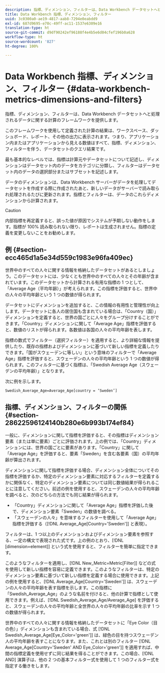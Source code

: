```yaml
---
description: 指標、ディメンション、フィルターは、Data Workbench データセットへと処理されるデータに関する計算のフレームワークを提供します。
title: Data Workbench 指標、ディメンション、フィルター
uuid: 3c0300a0-ae19-4817-aab8-7294e0eabdd9
exl-id: 687d9695-e70c-49ff-ac11-1537e6309e16
translation-type: ht
source-git-commit: d9df90242ef96188f4e4b5e6d04cfef196b0a628
workflow-type: ht
source-wordcount: '827'
ht-degree: 100%

---
```


# Data Workbench 指標、ディメンション、フィルター {#data-workbench-metrics-dimensions-and-filters}

指標、ディメンション、フィルターは、Data Workbench データセットへと処理されるデータに関する計算のフレームワークを提供します。

このフレームワークを使用して定義された計算の結果は、ワークスペース、ダッシュボード、レポート、その他の出力に表示されます。つまり、アプリケーション内またはアプリケーションから見える数値はすべて、指標、ディメンション、フィルターを伴う、データセットのクエリ結果です。

最も基本的なレベルでは、指標は計算元やデータセットについて記述し、ディメンションはデータセット内のデータをカテゴリに分類し、フィルターはデータセット内のデータの選択部分またはサブセットを記述します。

データのディメンションは、Data Workbench サーバーがデータを処理してデータセットを作成する際に作成されたあと、新しいデータがサーバーで読み取られ処理されるたびに更新されます。指標とフィルターは、データのこれらディメンションから計算されます。

>[!CAUTION]
>
>内部指標を再定義すると、誤った値が原因でシステムが予期しない動作をします。指標が 100% 読み取られない限り、レポートは生成されません。指標の定義を変更しないことをお勧めします。

## 例 {#section-ecc465d1a5e34d559c1983e96fa409ec}

世界中のすべての人々に関する情報を格納したデータセットがあるとしましょう。このデータセットには、少なくとも世界中のすべての人々とその年齢が含まれています。このデータセットから計算される有用な指標の 1 つとして、「Average Age（平均年齢）」が考えられます。この指標を評価すると、世界中の人々の平均年齢という 1 つの数値が得られます。

データセットにディメンションを追加すると、この情報の有用性と管理性が向上します。データセットに各人の居住国も含まれている場合は、「Country（国）」ディメンションを定義すると、世界の国ごとに人々をグループ分けすることができます。「Country」ディメンションに関して「Average Age」指標を評価すると、数値のリストが得られます。各数値は各国の人々の平均年齢を表します。

指標の数式でフィルター（選択フィルター）を適用すると、より詳細な情報を提供したり、既存の指標およびディメンションに基づいて新しい指標を定義したりできます。「国がスウェーデンに等しい」という意味のフィルターで「Average Age」指標を評価すると、スウェーデンの人々の平均年齢という 1 つの数値が得られます。このフィルターに基づく指標は、「Swedish Average Age（スウェーデンの平均年齢）」となります。

次に例を示します。

```
Swedish_Average_Age=Average_Age[country = ‘Sweden’]
```

## 指標、ディメンション、フィルターの関係 {#section-28622596124140b280e6b993b174ef84}

一般に、ディメンションに関して指標を評価すると、その指標はディメンション要素（または単に要素）ごとに評価されます。上の例では、「Country」ディメンションには、世界の国ごとに要素があります。「Country」に関して「Average Age」を評価すると、要素「Sweden」を含む各要素（国）の平均年齢が算出されます。

ディメンションに関して指標を評価する場合、ディメンション全体についてその指標を評価するか、特定のディメンション要素に対応するフィルターを定義するかに関係なく、特定のディメンション要素については同じ数値結果が得られることに注意してください。前述の例を使用すると、スウェーデンの人々の平均年齢を調べると、次のどちらの方法でも同じ結果が得られます。

* 「Country」ディメンションに関して「Average Age」指標を評価した後で、ディメンション要素「Sweden」の数値を調べる。
* 「スウェーデンの人々」を意味するフィルターを使用して「Average Age」指標を評価する（[!DNL Average_Age[Country=&#39;Sweden&#39;]] と表現）。

フィルターは、1 つ以上のディメンションおよびディメンション要素を参照する、一定の構文で表現された式です。上の例のとおり、[!DNL [dimension=element]] という式を使用すると、フィルターを簡単に指定できます。

このようなフィルターを適用し、[!DNL New_Metric=Metric[Filter]] などの式を使用して新しい指標を容易に定義できます。このようなフィルターは、特定のディメンション要素に基づいて新しい指標を定義する場合に使用できます。上記の例を使用すると、[!DNL Average_Age[Country=&#39;Sweden&#39;]] は、スウェーデンの人々の平均年齢を表す指標を示します。この指標に「Swedish_Average_Age」のような名前を付けると、他の計算で指標として使用できます。例えば、[!DNL Swedish_Average_Age/Average_Age] を評価すると、スウェーデンの人々の平均年齢と全世界の人々の平均年齢の比率を示す 1 つの数値が得られます。

世界中のすべての人々に関する情報を格納したデータセットに「Eye Color（目の色）」ディメンションも含まれている場合、式 [!DNL Swedish_Average_Age[Eye_Color=&#39;green&#39;]] は、緑色の目を持つスウェーデン人の平均年齢を表すことになります。また、これとは別のフィルター [!DNL Average_Age[Country=&#39;Sweden&#39; AND Eye_Color=&#39;green&#39;]] を適用すれば、中間の指標定義を使用せずに同じ結果を得ることができます。この場合、[!DNL AND] 演算子は、他の 2 つの基本フィルター式を使用して 1 つのフィルター式を指定する働きをします。
